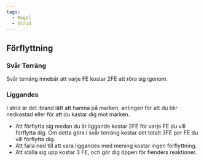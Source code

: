 ```yaml
---
tags:
  - Regel
  - Strid
---
```

## Förflyttning

### Svår Terräng
Svår terräng innebär att varje FE kostar 2FE att röra sig igenom.

### Liggandes
I strid är det ibland lätt att hamna på marken, antingen för att du blir nedkastad eller för att du kastar dig mot marken.

- Att förflytta sig medan du är liggande kostar 2FE för varje FE du vill förflytta dig. Om detta görs i svår terräng kostar det totalt 3FE per FE du vill förflytta dig.
- Att falla ned till att vara liggandes med mening kostar ingen förflyttning. 
- Att ställa sig upp kostar 3 FE, och gör dig öppen för fienders reaktioner.
